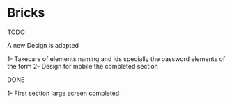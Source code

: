 # Bricks
TODO

A new Design is adapted

1- Takecare of elements naming and ids specially the password elements of the form
2- Design for mobile the completed section


DONE

1- First section large screen completed